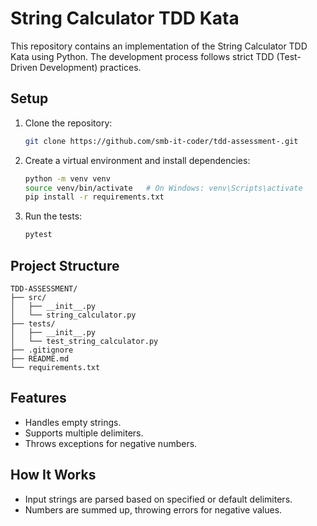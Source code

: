 
# String Calculator TDD Kata

This repository contains an implementation of the String Calculator TDD Kata using Python. The development process follows strict TDD (Test-Driven Development) practices.

## Setup

1. Clone the repository:
   ```bash
   git clone https://github.com/smb-it-coder/tdd-assessment-.git
   ```

2. Create a virtual environment and install dependencies:
   ```bash
   python -m venv venv
   source venv/bin/activate   # On Windows: venv\Scripts\activate
   pip install -r requirements.txt
   ```

3. Run the tests:
   ```bash
   pytest
   ```

## Project Structure
```
TDD-ASSESSMENT/
├── src/
│   ├── __init__.py
│   └── string_calculator.py
├── tests/
│   ├── __init__.py
│   └── test_string_calculator.py
├── .gitignore
├── README.md
└── requirements.txt
```

## Features
- Handles empty strings.
- Supports multiple delimiters.
- Throws exceptions for negative numbers.
  
## How It Works
- Input strings are parsed based on specified or default delimiters.
- Numbers are summed up, throwing errors for negative values.

